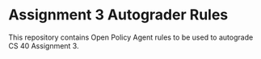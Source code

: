 # Assignment 3 Autograder Rules

This repository contains Open Policy Agent rules to be used to autograde CS 40 Assignment 3.
